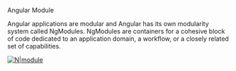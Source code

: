 Angular Module

Angular applications are modular and Angular has its own modularity system called NgModules. NgModules are containers for a cohesive block of code dedicated to an application domain, a workflow, or a closely related set of capabilities.

[![N|module](https://i.ytimg.com/vi/Dp24VUCeDuw/maxresdefault.jpg)](https://i.ytimg.com/vi/Dp24VUCeDuw/maxresdefault.jpg)

